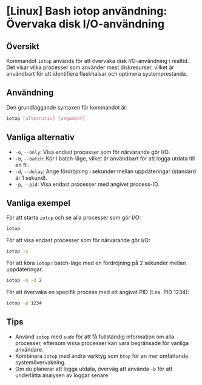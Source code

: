# [Linux] Bash iotop användning: Övervaka disk I/O-användning

## Översikt
Kommandot `iotop` används för att övervaka disk I/O-användning i realtid. Det visar vilka processer som använder mest diskresurser, vilket är användbart för att identifiera flaskhalsar och optimera systemprestanda.

## Användning
Den grundläggande syntaxen för kommandot är:

```bash
iotop [alternativ] [argument]
```

## Vanliga alternativ
- `-o`, `--only`: Visa endast processer som för närvarande gör I/O.
- `-b`, `--batch`: Kör i batch-läge, vilket är användbart för att logga utdata till en fil.
- `-d`, `--delay`: Ange fördröjning i sekunder mellan uppdateringar (standard är 1 sekund).
- `-p`, `--pid`: Visa endast processer med angivet process-ID.

## Vanliga exempel
För att starta `iotop` och se alla processer som gör I/O:

```bash
iotop
```

För att visa endast processer som för närvarande gör I/O:

```bash
iotop -o
```

För att köra `iotop` i batch-läge med en fördröjning på 2 sekunder mellan uppdateringar:

```bash
iotop -b -d 2
```

För att övervaka en specifik process med ett angivet PID (t.ex. PID 1234):

```bash
iotop -p 1234
```

## Tips
- Använd `iotop` med `sudo` för att få fullständig information om alla processer, eftersom vissa processer kan vara begränsade för vanliga användare.
- Kombinera `iotop` med andra verktyg som `htop` för en mer omfattande systemövervakning.
- Om du planerar att logga utdata, överväg att använda `-b` för att underlätta analysen av loggar senare.